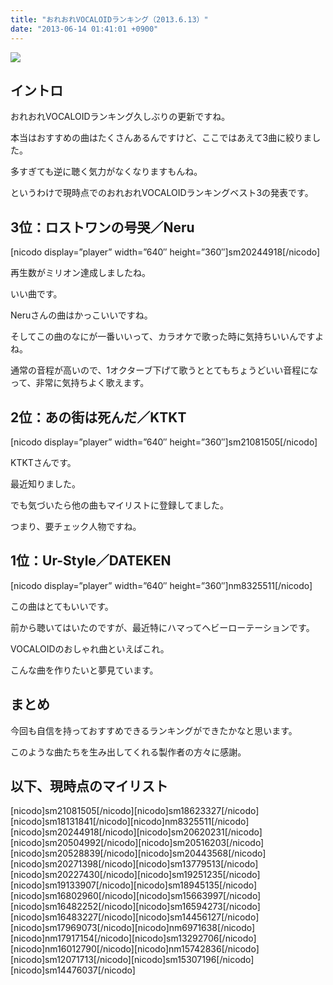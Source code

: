 ```yaml
---
title: "おれおれVOCALOIDランキング（2013.6.13）"
date: "2013-06-14 01:41:01 +0900"
---
```


![](/images/2013/06/vocaloid-150x150.png)

## イントロ

おれおれVOCALOIDランキング久しぶりの更新ですね。

本当はおすすめの曲はたくさんあるんですけど、ここではあえて3曲に絞りました。

多すぎても逆に聴く気力がなくなりますもんね。

というわけで現時点でのおれおれVOCALOIDランキングベスト3の発表です。

## 3位：ロストワンの号哭／Neru

[nicodo display=&#8221;player&#8221; width=&#8221;640&#8243; height=&#8221;360&#8243;]sm20244918[/nicodo]

再生数がミリオン達成しましたね。

いい曲です。

Neruさんの曲はかっこいいですね。

そしてこの曲のなにが一番いいって、カラオケで歌った時に気持ちいいんですよね。

通常の音程が高いので、1オクターブ下げて歌うととてもちょうどいい音程になって、非常に気持ちよく歌えます。

## 2位：あの街は死んだ／KTKT

[nicodo display=&#8221;player&#8221; width=&#8221;640&#8243; height=&#8221;360&#8243;]sm21081505[/nicodo]

KTKTさんです。

最近知りました。

でも気づいたら他の曲もマイリストに登録してました。

つまり、要チェック人物ですね。

## 1位：Ur-Style／DATEKEN

[nicodo display=&#8221;player&#8221; width=&#8221;640&#8243; height=&#8221;360&#8243;]nm8325511[/nicodo]

この曲はとてもいいです。

前から聴いてはいたのですが、最近特にハマってヘビーローテーションです。

VOCALOIDのおしゃれ曲といえばこれ。

こんな曲を作りたいと夢見ています。

## まとめ

今回も自信を持っておすすめできるランキングができたかなと思います。

このような曲たちを生み出してくれる製作者の方々に感謝。

## 以下、現時点のマイリスト

\[nicodo]sm21081505[/nicodo\]\[nicodo\]sm18623327\[/nicodo\]\[nicodo\]sm18131841\[/nicodo\]\[nicodo\]nm8325511\[/nicodo\]\[nicodo\]sm20244918\[/nicodo\]\[nicodo\]sm20620231\[/nicodo\]\[nicodo\]sm20504992\[/nicodo\]\[nicodo\]sm20516203\[/nicodo\]\[nicodo\]sm20528839\[/nicodo\]\[nicodo\]sm20443568\[/nicodo\]\[nicodo\]sm20271398\[/nicodo\]\[nicodo\]sm13779513\[/nicodo\]\[nicodo\]sm20227430\[/nicodo\]\[nicodo\]sm19251235\[/nicodo\]\[nicodo\]sm19133907\[/nicodo\]\[nicodo\]sm18945135\[/nicodo\]\[nicodo\]sm16802960\[/nicodo\]\[nicodo\]sm15663997\[/nicodo\]\[nicodo\]sm16482252\[/nicodo\]\[nicodo\]sm16594273\[/nicodo\]\[nicodo\]sm16483227\[/nicodo\]\[nicodo\]sm14456127\[/nicodo\]\[nicodo\]sm17969073\[/nicodo\]\[nicodo\]nm6971638\[/nicodo\]\[nicodo\]nm17917154\[/nicodo\]\[nicodo\]sm13292706\[/nicodo\]\[nicodo\]nm16012790\[/nicodo\]\[nicodo\]nm15742836\[/nicodo\]\[nicodo\]sm12071713\[/nicodo\]\[nicodo\]sm15307196\[/nicodo\]\[nicodo\]sm14476037[/nicodo]

